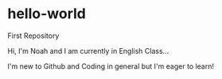 # hello-world
First Repository

Hi, I'm Noah and I am currently in English Class...

I'm new to Github and Coding in general but I'm eager to learn!
